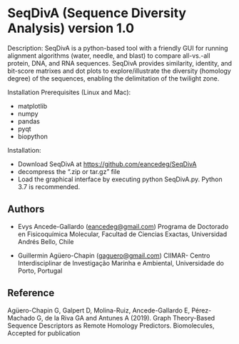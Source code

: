 # SeqDivA (Sequence Diversity Analysis) version 1.0

Description: SeqDivA is a python-based tool with a friendly GUI for running alignment algorithms (water, needle, and blast) to compare all-vs.-all protein, DNA, and RNA sequences. SeqDivA provides similarity, identity, and bit-score matrixes and dot plots to explore/illustrate the diversity (homology degree) of the sequences, enabling the delimitation of the twilight zone.

Installation Prerequisites (Linux and Mac):
-	matplotlib
-	numpy
-	pandas
-	pyqt
-	biopython

Installation: 
-	Download SeqDivA at https://github.com/eancedeg/SeqDivA
-	decompress the “.zip or tar.gz” file
-	Load the graphical interface by executing python SeqDivA.py. Python 3.7 is recommended. 

Authors
-------
* Evys Ancede-Gallardo (eancedeg@gmail.com)
Programa de Doctorado en Fisicoquímica Molecular, Facultad de Ciencias Exactas, Universidad Andrés Bello, Chile

* Guillermin Agüero-Chapin (gaguero@gmail.com)
CIIMAR- Centro Interdisciplinar de Investigação Marinha e Ambiental, Universidade do Porto, Portugal

Reference
-------
Agüero-Chapin G, Galpert D, Molina-Ruiz, Ancede-Gallardo E, Pérez-Machado G, de la Riva GA and Antunes A (2019). Graph Theory-Based Sequence Descriptors as Remote Homology Predictors. Biomolecules, Accepted for publication
